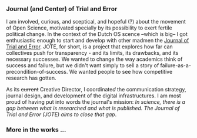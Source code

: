 ### Journal (and Center) of Trial and Error
I am involved, curious, and sceptical, and hopeful (?) about the movement of Open Science, motivated specially by its possibility to exert fertile political change. In the context of the Dutch OS scence –which is big– I got enthusiastic enough to start and develop with other madmen the [Journal of Trial and Error](https://www.jtrialerror.com/). JOTE, for short, is a project that explores how far can collectives push for transparency - and its limits, its drawbacks, and its necessary successes. We wanted to change the way academics think of success and failure, but we didn't want simply to sell a story of failure-as-a-precondition-of-success. We wanted people to see how competitive research has gotten.

As its ~~current~~ Creative Director, I coordinate*d* the communication strategy, journal design, and development of the digital infrastructures. I am most proud of having put into words the journal's mission: _In science, there is a gap between what is researched and what is published. The _Journal of Trial and Error_ (JOTE) aims to close that gap_.  


### More in the works ...